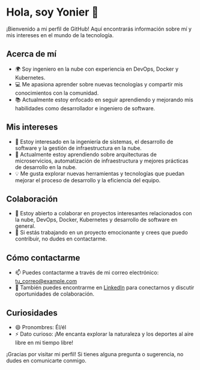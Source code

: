 # Hola, soy Yonier 👋

¡Bienvenido a mi perfil de GitHub! Aquí encontrarás información sobre mí y mis intereses en el mundo de la tecnología.

## Acerca de mí
- 🌍 Soy ingeniero en la nube con experiencia en DevOps, Docker y Kubernetes.
- 💻 Me apasiona aprender sobre nuevas tecnologías y compartir mis conocimientos con la comunidad.
- 📚 Actualmente estoy enfocado en seguir aprendiendo y mejorando mis habilidades como desarrollador e ingeniero de software.

## Mis intereses
- 👀 Estoy interesado en la ingeniería de sistemas, el desarrollo de software y la gestión de infraestructura en la nube.
- 🌱 Actualmente estoy aprendiendo sobre arquitecturas de microservicios, automatización de infraestructura y mejores prácticas de desarrollo en la nube.
- 💡 Me gusta explorar nuevas herramientas y tecnologías que puedan mejorar el proceso de desarrollo y la eficiencia del equipo.

## Colaboración
- 💬 Estoy abierto a colaborar en proyectos interesantes relacionados con la nube, DevOps, Docker, Kubernetes y desarrollo de software en general.
- 🤝 Si estás trabajando en un proyecto emocionante y crees que puedo contribuir, no dudes en contactarme.

## Cómo contactarme
- 📫 Puedes contactarme a través de mi correo electrónico: tu_correo@example.com
- 📱 También puedes encontrarme en [LinkedIn](https://www.linkedin.com/in/yoniergomezz) para conectarnos y discutir oportunidades de colaboración.

## Curiosidades
- 😄 Pronombres: Él/él
- ⚡ Dato curioso: ¡Me encanta explorar la naturaleza y los deportes al aire libre en mi tiempo libre!

¡Gracias por visitar mi perfil! Si tienes alguna pregunta o sugerencia, no dudes en comunicarte conmigo.
